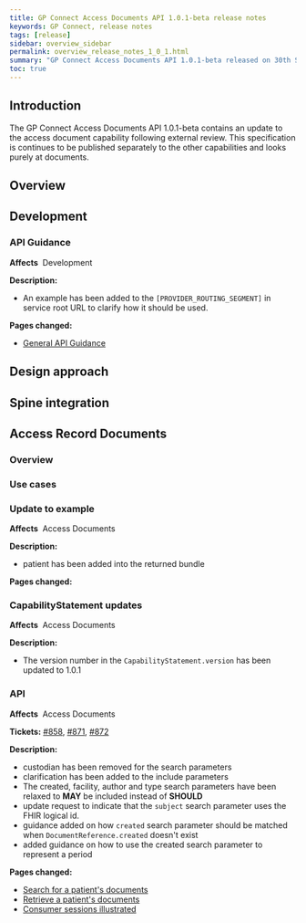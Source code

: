 ```yaml
---
title: GP Connect Access Documents API 1.0.1-beta release notes
keywords: GP Connect, release notes
tags: [release]
sidebar: overview_sidebar
permalink: overview_release_notes_1_0_1.html
summary: "GP Connect Access Documents API 1.0.1-beta released on 30th September 2019"
toc: true
---
```


## Introduction ##

The GP Connect Access Documents API 1.0.1-beta contains an update to the access document capability following external review. This specification is continues to be published separately to the other capabilities and looks purely at documents.

## Overview ##



## Development ##

### API Guidance ###

**Affects**&nbsp; Development

**Description:**

- An example has been added to the `[PROVIDER_ROUTING_SEGMENT]` in service root URL to clarify how it should be used.

**Pages changed:**

- [General API Guidance](development_general_api_guidance.html#service-root-url-versioning)


## Design approach ##



## Spine integration ##



## Access Record Documents ##

### Overview ###

### Use cases ###

### Update to example ###

**Affects**&nbsp; Access Documents

**Description:**

- patient has been added into the returned bundle

**Pages changed:**

### CapabilityStatement updates ###

**Affects**&nbsp; Access Documents

**Description:**&nbsp;

- The version number in the `CapabilityStatement.version` has been updated to 1.0.1

### API ###

**Affects**&nbsp; Access Documents

**Tickets:** [#858](https://github.com/nhsconnect/gpconnect/issues/858), [#871](https://github.com/nhsconnect/gpconnect/issues/871), [#872](https://github.com/nhsconnect/gpconnect/issues/872)

**Description:**

- custodian has been removed for the search parameters
- clarification has been added to the include parameters
- The created, facility, author and type search parameters have been relaxed to **MAY** be included instead of **SHOULD**
- update request to indicate that the `subject` search parameter uses the FHIR logical id.
- guidance added on how `created` search parameter should be matched when `DocumentReference.created` doesn't exist
- added guidance on how to use the created search parameter to represent a period

**Pages changed:**

- [Search for a patient's documents](accessrecord_documents_development_search_patient_documents.html)
- [Retrieve a patient's documents](accessrecord_documents_development_retrieve_patient_documents.html)
- [Consumer sessions illustrated](accessrecord_documents_development_api_session.html)
